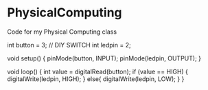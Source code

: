 PhysicalComputing
=================

Code for my Physical Computing class

int button = 3; // DIY SWITCH
int ledpin = 2;

void setup() {
  pinMode(button, INPUT);
  pinMode(ledpin, OUTPUT);
}

void loop() {
  int value = digitalRead(button);
  if (value == HIGH) {
    digitalWrite(ledpin, HIGH);
  } else{
    digitalWrite(ledpin, LOW);
  }
}
